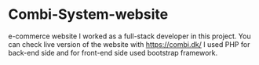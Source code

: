 # Combi-System-website
 e-commerce website
I worked as a full-stack developer in this project. You can check live version of the website with https://combi.dk/ 
I used PHP for back-end side and for front-end side used bootstrap framework.
